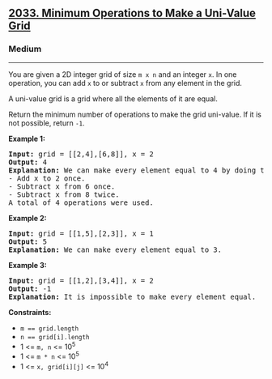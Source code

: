 <h2><a href="https://leetcode.com/problems/minimum-operations-to-make-a-uni-value-grid">2033. Minimum Operations to Make a Uni-Value Grid</a></h2>
<h3>Medium</h3>
<hr>
<p>You are given a 2D integer grid of size <code>m x n</code> and an integer <code>x</code>. In one operation, you can add <code>x</code> to or subtract <code>x</code> from any element in the grid.</p>
<p>A uni-value grid is a grid where all the elements of it are equal.</p>
<p>Return the minimum number of operations to make the grid uni-value. If it is not possible, return <code>-1</code>.</p>
<p><strong>Example 1:</strong></p>
<pre>
<strong>Input:</strong> grid = [[2,4],[6,8]], x = 2
<strong>Output:</strong> 4
<strong>Explanation:</strong> We can make every element equal to 4 by doing the following:
- Add x to 2 once.
- Subtract x from 6 once.
- Subtract x from 8 twice.
A total of 4 operations were used.
</pre>
<p><strong>Example 2:</strong></p>
<pre>
<strong>Input:</strong> grid = [[1,5],[2,3]], x = 1
<strong>Output:</strong> 5
<strong>Explanation:</strong> We can make every element equal to 3.
</pre>
<p><strong>Example 3:</strong></p>
<pre>
<strong>Input:</strong> grid = [[1,2],[3,4]], x = 2
<strong>Output:</strong> -1
<strong>Explanation:</strong> It is impossible to make every element equal.
</pre>
<p><strong>Constraints:</strong></p>
<ul>
  <li><code>m == grid.length</code></li>
  <li><code>n == grid[i].length</code></li>
  <li>1 <= <code>m, n</code> <= 10<sup>5</sup></li>
  <li>1 <= <code>m * n</code> <= 10<sup>5</sup></li>
  <li>1 <= <code>x, grid[i][j]</code> <= 10<sup>4</sup></li>
</ul>
